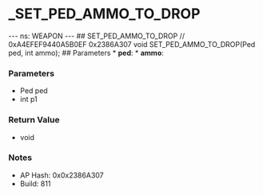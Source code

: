 # _SET_PED_AMMO_TO_DROP

--- ns: WEAPON --- ## SET_PED_AMMO_TO_DROP  // 0xA4EFEF9440A5B0EF 0x2386A307 void SET_PED_AMMO_TO_DROP(Ped ped, int ammo);   ## Parameters * **ped**: * **ammo**:

### Parameters
* Ped ped
* int p1

### Return Value
* void

### Notes
* AP Hash: 0x0x2386A307
* Build: 811


